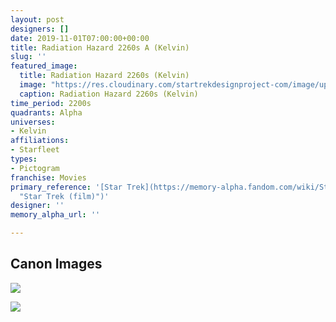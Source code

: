 ```yaml
---
layout: post
designers: []
date: 2019-11-01T07:00:00+00:00
title: Radiation Hazard 2260s A (Kelvin)
slug: ''
featured_image:
  title: Radiation Hazard 2260s (Kelvin)
  image: "https://res.cloudinary.com/startrekdesignproject-com/image/upload/v1572640552/RadiationHazard2260sKelvin.png"
  caption: Radiation Hazard 2260s (Kelvin)
time_period: 2200s
quadrants: Alpha
universes:
- Kelvin
affiliations:
- Starfleet
types:
- Pictogram
franchise: Movies
primary_reference: '[Star Trek](https://memory-alpha.fandom.com/wiki/Star_Trek_(film)
  "Star Trek (film)")'
designer: ''
memory_alpha_url: ''

---
```

## Canon Images

![](https://res.cloudinary.com/startrekdesignproject-com/image/upload/v1572640552/RadiationHazard2260sKelvin1.jpg)

![](https://res.cloudinary.com/startrekdesignproject-com/image/upload/v1572640552/RadiationHazard2260sKelvin2.jpg)